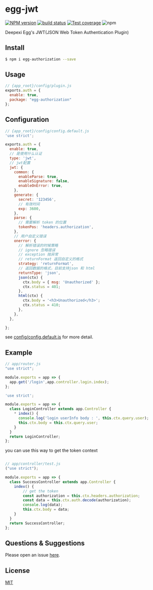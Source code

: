 # egg-jwt

[![NPM version][npm-image]][npm-url]
[![build status][travis-image]][travis-url]
[![Test coverage][codecov-image]][codecov-url]
![npm](https://img.shields.io/npm/dw/@jackyhweng/egg-jwt)

[npm-image]: https://img.shields.io/npm/v/egg-jwt2.svg?style=flat-square
[npm-url]: https://www.npmjs.com/package/egg-jwt2
[travis-image]: https://img.shields.io/travis/deepexi/egg-jwt2.svg?style=flat-square
[travis-url]: https://travis-ci.org/deepexi/egg-jwt2
[codecov-image]: https://img.shields.io/codecov/c/gh/deepexi/egg-jwt2.svg?style=flat-square
[codecov-url]: https://codecov.io/gh/deepexi/egg-jwt2
[download-image]: https://img.shields.io/npm/dw/@jackyhweng/egg-jwt
[download-url]: https://www.npmjs.com/package/@jackyhweng/egg-jwt



Deepexi Egg's JWT(JSON Web Token Authentication Plugin)

## Install

```bash
$ npm i egg-authorization --save

```


## Usage

```js
// {app_root}/config/plugin.js
exports.auth = {
  enable: true,
  package: "egg-authorization"
};
```

## Configuration

```js
// {app_root}/config/config.default.js
'use strict';

exports.auth = {
  enable: true,
  // 是使用什么认证
  type: 'jwt',
  // jwt配置
  jwt: {
    common: {
      enableParse: true,
      enableSignature: false,
      enableOnError: true,
    },
    generate: {
      secret: '123456',
      // 有效时间
      exp: 3600,
    },
    parse: {
      // 需要解析 token 的位置
      tokenPos: 'headers.authorization',
    },
    // 用户自定义错误
    onerror: {
      // 解析错误的时候策略 
      // ignore 忽略错误 
      // exception 抛异常
      // returnFormat 返回自定义的格式
      strategy: 'returnFormat',
      // 返回数据的格式，目前支持json 和 html
      returnType: 'json',
      json(ctx) {
        ctx.body = { msg: 'Unauthorized' };
        ctx.status = 401;
      },
      html(ctx) {
        ctx.body = '<h3>Unauthorized</h3>';
        ctx.status = 410;
      },
    },
  },

};

```

see [config/config.default.js](config/config.default.js) for more detail.

## Example

```javascript
// app/router.js
"use strict";

module.exports = app => {
  app.get('/login',app.controller.login.index);
};
```


```js
'use strict';

module.exports = app => {
  class LoginController extends app.Controller {
    * index() {
      console.log('login userInfo body : ', this.ctx.query.user);
      this.ctx.body = this.ctx.query.user;
    }
  }
  return LoginController;
};


```

you can use this way to get the token context 

```js

// app/controller/test.js
("use strict");

module.exports = app => {
  class SuccessController extends app.Controller {
    index() {
        // get the token 
        const authorization = this.ctx.headers.authorization;
        const data = this.ctx.auth.decode(authorization);
        console.log(data);
        this.ctx.body = data;
    }
  }
  return SuccessController;
};
```


## Questions & Suggestions

Please open an issue [here](https://github.com/eggjs/egg/issues).

## License

[MIT](LICENSE)
